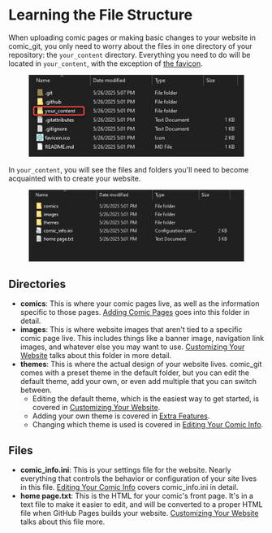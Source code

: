 # Learning the File Structure

When uploading comic pages or making basic changes to your website in comic\_git, you only need to worry about the files in one directory of your repository: the `your_content` directory. Everything you need to do will be located in `your_content`, with the exception of [the favicon](customizing-your-website.md#adding-a-favicon-to-your-website).

<figure><img src="../.gitbook/assets/file_structure01.png" alt=""><figcaption></figcaption></figure>

In `your_content`, you will see the files and folders you'll need to become acquainted with to create your website.

<figure><img src="../.gitbook/assets/file_structure02.png" alt=""><figcaption></figcaption></figure>

## Directories

* **comics**: This is where your comic pages live, as well as the information specific to those pages. [Adding Comic Pages](adding-comic-pages.md) goes into this folder in detail.
* **images**: This is where website images that aren't tied to a specific comic page live. This includes things like a banner image, navigation link images, and whatever else you may want to use. [Customizing Your Website](customizing-your-website.md) talks about this folder in more detail.
* **themes**: This is where the actual design of your website lives. comic\_git comes with a preset theme in the default folder, but you can edit the default theme, add your own, or even add multiple that you can switch between.&#x20;
  * Editing the default theme, which is the easiest way to get started, is covered in [Customizing Your Website](customizing-your-website.md).
  * Adding your own theme is covered in [Extra Features](../additional-information/extra-features.md).
  * Changing which theme is used is covered in [Editing Your Comic Info](editing-your-comic-info.md).

## Files

* **comic\_info.ini**: This is your settings file for the website. Nearly everything that controls the behavior or configuration of your site lives in this file. [Editing Your Comic Info](editing-your-comic-info.md) covers comic\_info.ini in detail.
* **home page.txt**: This is the HTML for your comic's front page. It's in a text file to make it easier to edit, and will be converted to a proper HTML file when GitHub Pages builds your website. [Customizing Your Website](customizing-your-website.md#editing-your-comics-homepage) talks about this file more.
